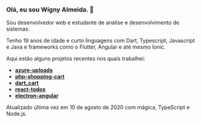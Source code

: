 ### Olá, eu sou Wígny Almeida. 👋

Sou desenvolvedor web e estudante de análise e desenvolvimento de sistemas.

Tenho 19 anos de idade e curto linguagens com Dart, Typescript, Javascript e Java e frameworks como o Flutter, Angular e até mesmo Ionic.

Aqui estão alguns projetos recentes nos quais trabalhei:
- **[azure-uploads](https://github.com/Wigny/azure-uploads)**
- **[php-shopping-cart](https://github.com/Wigny/php-shopping-cart)**
- **[dart_cart](https://github.com/Wigny/dart_cart)**
- **[react-todos](https://github.com/Wigny/react-todos)**
- **[electron-angular](https://github.com/Wigny/electron-angular)**

Atualizado última vez em 10 de agosto de 2020 com mágica, TypeScript e Node.js.